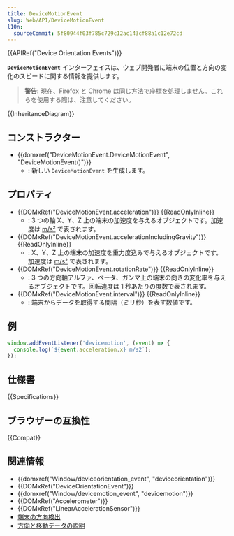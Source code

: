 ```yaml
---
title: DeviceMotionEvent
slug: Web/API/DeviceMotionEvent
l10n:
  sourceCommit: 5f80944f03f785c729c12ac143cf88a1c12e72cd
---
```


{{APIRef("Device Orientation Events")}}

**`DeviceMotionEvent`** インターフェイスは、ウェブ開発者に端末の位置と方向の変化のスピードに関する情報を提供します。

> **警告:** 現在、Firefox と Chrome は同じ方法で座標を処理しません。これらを使用する際は、注意してください。

{{InheritanceDiagram}}

## コンストラクター

- {{domxref("DeviceMotionEvent.DeviceMotionEvent", "DeviceMotionEvent()")}}
  - : 新しい `DeviceMotionEvent` を生成します。

## プロパティ

- {{DOMxRef("DeviceMotionEvent.acceleration")}} {{ReadOnlyInline}}
  - : 3 つの軸 X、Y、Z 上の端末の加速度を与えるオブジェクトです。加速度は [m/s²](https://ja.wikipedia.org/wiki/メートル毎秒毎秒) で表されます。
- {{DOMxRef("DeviceMotionEvent.accelerationIncludingGravity")}} {{ReadOnlyInline}}
  - : X、Y、Z 上の端末の加速度を重力度込みで与えるオブジェクトです。加速度は [m/s²](https://ja.wikipedia.org/wiki/メートル毎秒毎秒) で表されます。
- {{DOMxRef("DeviceMotionEvent.rotationRate")}} {{ReadOnlyInline}}
  - : 3 つの方向軸アルファ、ベータ、ガンマ上の端末の向きの変化率を与えるオブジェクトです。回転速度は 1 秒あたりの度数で表されます。
- {{DOMxRef("DeviceMotionEvent.interval")}} {{ReadOnlyInline}}
  - : 端末からデータを取得する間隔（ミリ秒）を表す数値です。

## 例

```js
window.addEventListener('devicemotion', (event) => {
  console.log(`${event.acceleration.x} m/s2`);
});
```

## 仕様書

{{Specifications}}

## ブラウザーの互換性

{{Compat}}

## 関連情報

- {{domxref("Window/deviceorientation_event", "deviceorientation")}}
- {{DOMxRef("DeviceOrientationEvent")}}
- {{domxref("Window/devicemotion_event", "devicemotion")}}
- {{DOMxRef("Accelerometer")}}
- {{DOMxRef("LinearAccelerationSensor")}}
- [端末の方向検出](/ja/docs/Web/API/Device_orientation_events/Detecting_device_orientation)
- [方向と移動データの説明](/ja/docs/Web/API/Device_orientation_events/Orientation_and_motion_data_explained)
